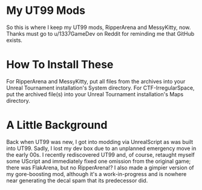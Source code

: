 # My UT99 Mods
So this is where I keep my UT99 mods, RipperArena and MessyKitty, now. Thanks must go to u/1337GameDev on Reddit for reminding me that GitHub exists.

# How To Install These
For RipperArena and MessyKitty, put all files from the archives into your Unreal Tournament installation's System directory. For CTF-IrregularSpace, put the archived file(s) into your Unreal Tournament installation's Maps directory.

# A Little Background
Back when UT99 was new, I got into modding via UnrealScript as was built into UT99. Sadly, I lost my dev box due to an unplanned emergency move in the early 00s. I recently rediscovered UT99 and, of course, retaught myself some UScript and immediately fixed one omission from the original game; there was FlakArena, but no RipperArena!? I also made a gimpier version of my gore-boosting mod, although it's a work-in-progress and is nowhere near generating the decal spam that its predecessor did.
